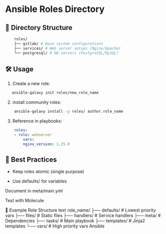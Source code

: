 # Ansible Roles Directory

## 📂 Directory Structure

```bash
    roles/
    ├── gitlab/ # Base system configurations
    ├── services/ # Web server setups (Nginx/Apache)
    └── postgresql/ # DB servers (PostgreSQL/MySQL)
```


## 🛠️ Usage

1. Create a new role:
```bash
   ansible-galaxy init roles/new_role_name
```

2. install community roles:

```bash
    ansible-galaxy install -p roles/ author.role_name
```

3. Reference in playbooks:

```yaml
    roles:
    - role: webserver
        vars:
        nginx_version: 1.25.0
```

## 🔧 Best Practices

- Keep roles atomic (single purpose)

- Use defaults/ for variables

Document in meta/main.yml

Test with Molecule

📜 Example Role Structure
text
role_name/
├── defaults/      # Lowest priority vars
├── files/         # Static files
├── handlers/      # Service handlers
├── meta/          # Dependencies
├── tasks/         # Main playbook
├── templates/     # Jinja2 templates
└── vars/          # High priority vars
Ansible